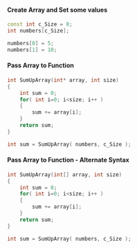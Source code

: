 
#### Create Array and Set some values
```c++
const int c_Size = 8;
int numbers[c_Size];

numbers[0] = 5;
numbers[1] = 10;
```

#### Pass Array to Function
```c++
int SumUpArray(int* array, int size)
{
	int sum = 0;
	for( int i=0; i<size; i++ )
	{
		sum += array[i];
	}
	return sum;
}

int sum = SumUpArray( numbers, c_Size );
```

#### Pass Array to Function - Alternate Syntax
```c++
int SumUpArray(int[] array, int size)
{
	int sum = 0;
	for( int i=0; i<size; i++ )
	{
		sum += array[i];
	}
	return sum;
}

int sum = SumUpArray( numbers, c_Size );
```
